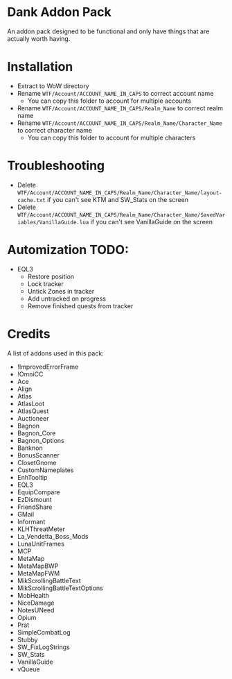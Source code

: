 # Dank Addon Pack
An addon pack designed to be functional and only have things that are actually worth having.

# Installation
- Extract to WoW directory
- Rename `WTF/Account/ACCOUNT_NAME_IN_CAPS` to correct account name
  - You can copy this folder to account for multiple accounts
- Rename `WTF/Account/ACCOUNT_NAME_IN_CAPS/Realm_Name` to correct realm name
- Rename `WTF/Account/ACCOUNT_NAME_IN_CAPS/Realm_Name/Character_Name` to correct character name
  - You can copy this folder to account for multiple characters

# Troubleshooting
- Delete `WTF/Account/ACCOUNT_NAME_IN_CAPS/Realm_Name/Character_Name/layout-cache.txt` if you can't see KTM and SW_Stats on the screen
- Delete `WTF/Account/ACCOUNT_NAME_IN_CAPS/Realm_Name/Character_Name/SavedVariables/VanillaGuide.lua` if you can't see VanillaGuide on the screen

# Automization TODO:
- EQL3
	- Restore position
	- Lock tracker
	- Untick Zones in tracker
	- Add untracked on progress
	- Remove finished quests from tracker

# Credits
A list of addons used in this pack:
- !ImprovedErrorFrame
- !OmniCC
- Ace
- Align
- Atlas
- AtlasLoot
- AtlasQuest
- Auctioneer
- Bagnon
- Bagnon_Core
- Bagnon_Options
- Banknon
- BonusScanner
- ClosetGnome
- CustomNameplates
- EnhTooltip
- EQL3
- EquipCompare
- EzDismount
- FriendShare
- GMail
- Informant
- KLHThreatMeter
- La_Vendetta_Boss_Mods
- LunaUnitFrames
- MCP
- MetaMap
- MetaMapBWP
- MetaMapFWM
- MikScrollingBattleText
- MikScrollingBattleTextOptions
- MobHealth
- NiceDamage
- NotesUNeed
- Opium
- Prat
- SimpleCombatLog
- Stubby
- SW_FixLogStrings
- SW_Stats
- VanillaGuide
- vQueue

